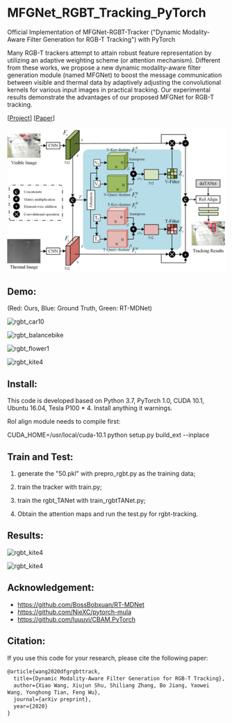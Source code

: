 # MFGNet_RGBT_Tracking_PyTorch
Official Implementation of MFGNet-RGBT-Tracker ("Dynamic Modality-Aware Filter Generation for RGB-T Tracking") with PyTorch 


Many RGB-T trackers attempt to attain robust feature representation by utilizing an adaptive weighting scheme (or attention mechanism). Different from these works, we propose a new dynamic modality-aware filter generation module (named MFGNet) to boost the message communication between visible and thermal data by adaptively adjusting the convolutional kernels for various input images in practical tracking. Our experimental results demonstrate the advantages of our proposed MFGNet for RGB-T tracking. 


[[Project](https://sites.google.com/view/dfgtrack/)]   [[Paper]()] 


![rgbt_car10](https://github.com/wangxiao5791509/DFG_RGBT_Tracking_PyTorch/blob/master/pipelinev5.png) 



## Demo:
(Red: Ours, Blue: Ground Truth, Green: RT-MDNet)  

![rgbt_car10](https://github.com/wangxiao5791509/DFG_RGBT_Tracking_PyTorch/blob/master/rgbt_car10.gif) 

![rgbt_balancebike](https://github.com/wangxiao5791509/DFG_RGBT_Tracking_PyTorch/blob/master/rgbt_balancebike.gif) 

![rgbt_flower1](https://github.com/wangxiao5791509/DFG_RGBT_Tracking_PyTorch/blob/master/rgbt_flower1.gif)

![rgbt_kite4](https://github.com/wangxiao5791509/DFG_RGBT_Tracking_PyTorch/blob/master/rgbt_kite4.gif)


## Install: 
This code is developed based on Python 3.7, PyTorch 1.0, CUDA 10.1, Ubuntu 16.04, Tesla P100 * 4. Install anything it warnings. 

RoI align module needs to compile first: 

CUDA_HOME=/usr/local/cuda-10.1 python setup.py build_ext --inplace 



## Train and Test: 
1. generate the "50.pkl" with prepro_rgbt.py as the training data; 

2. train the tracker with train.py; 

3. train the rgbt_TANet with train_rgbtTANet.py; 

4. Obtain the attention maps and run the test.py for rgbt-tracking. 



## Results: 


![rgbt_kite4](https://github.com/wangxiao5791509/DFG_RGBT_Tracking_PyTorch/blob/master/results_on_rgbt210_234.png)

![rgbt_kite4](https://github.com/wangxiao5791509/DFG_RGBT_Tracking_PyTorch/blob/master/ComponentAnalysis.png)



## Acknowledgement: 
* https://github.com/BossBobxuan/RT-MDNet 
* https://github.com/NieXC/pytorch-mula 
* https://github.com/luuuyi/CBAM.PyTorch 




## Citation: 
If you use this code for your research, please cite the following paper: 
~~~
@article{wang2020dfgrgbttrack,
  title={Dynamic Modality-Aware Filter Generation for RGB-T Tracking},
  author={Xiao Wang, Xiujun Shu, Shiliang Zhang, Bo Jiang, Yaowei Wang, Yonghong Tian, Feng Wu},
  journal={arXiv preprint},
  year={2020}
}
~~~
